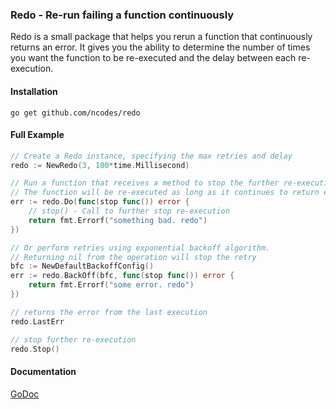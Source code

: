 ### Redo - Re-run failing a function continuously
Redo is a small package that helps you rerun a function that continuously returns an 
error. It gives you the ability to determine the number of times you want the function
to be re-executed and the delay between each re-execution.

#### Installation
```
go get github.com/ncodes/redo
```

#### Full Example

```go
// Create a Redo instance, specifying the max retries and delay
redo := NewRedo(3, 100*time.Millisecond)

// Run a function that receives a method to stop the further re-execution.
// The function will be re-executed as long as it continues to return error.
err := redo.Do(func(stop func()) error {
    // stop() - Call to further stop re-execution
    return fmt.Errorf("something bad. redo")
})

// Or perform retries using exponential backoff algorithm.
// Returning nil from the operation will stop the retry
bfc := NewDefaultBackoffConfig()
err := redo.BackOff(bfc, func(stop func()) error {
    return fmt.Errorf("some error. redo")
})

// returns the error from the last execution
redo.LastErr    

// stop further re-execution
redo.Stop()
```

#### Documentation
[GoDoc](https://godoc.org/github.com/ncodes/redo)